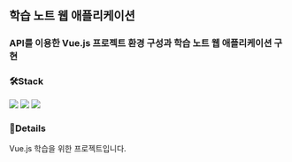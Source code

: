 ## 학습 노트 웹 애플리케이션
### API를 이용한 Vue.js 프로젝트 환경 구성과 학습 노트 웹 애플리케이션 구현

### 🛠Stack 
<div>
<img src="https://img.shields.io/badge/Node.js-339933?style=flat-square&logo=#339933&logoColor=white"/>
<img src="https://img.shields.io/badge/npm-CB3837?style=flat-square&logo=#CB3837&logoColor=white"/>
<img src="https://img.shields.io/badge/MongoDB-47A248?style=flat-square&logo=#47A248&logoColor=white"/>
</div>

### 💬Details
Vue.js 학습을 위한 프로젝트입니다.
